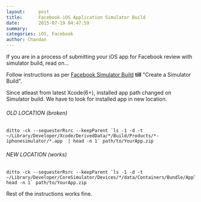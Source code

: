 ```yaml
---
layout:     post
title:      Facebook-iOS Application Simulator Build
date:       2015-07-19 04:47:59
summary:    
categories: iOS, Facebook
author: Chandan
---
```


If you are in a process of submitting your iOS app for Facebook review with simulator build, read on...

Follow instructions as per [Facebook Simulator Build](https://developers.facebook.com/docs/ios/getting-started) **till** "Create a Simulator Build".

Since atleast from latest Xcode(6+), installed app path changed on Simulator build. We have to look for installed app in new location.

###### OLD LOCATION (broken)
```
ditto -ck --sequesterRsrc --keepParent `ls -1 -d -t ~/Library/Developer/Xcode/DerivedData/*/Build/Products/*-iphonesimulator/*.app  | head -n 1` path/to/YourApp.zip
```

###### NEW LOCATION (works)
```
ditto -ck --sequesterRsrc --keepParent `ls -1 -d -t ~/Library/Developer/CoreSimulator/Devices/*/data/Containers/Bundle/Application/*/*.app| head -n 1` path/to/YourApp.zip
```

Rest of the instructions works fine.
